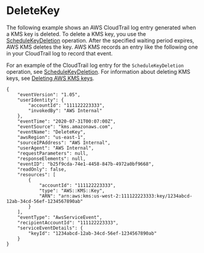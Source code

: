 # DeleteKey<a name="ct-delete-key"></a>

The following example shows an AWS CloudTrail log entry generated when a KMS key is deleted\. To delete a KMS key, you use the [ScheduleKeyDeletion](https://docs.aws.amazon.com/kms/latest/APIReference/API_ScheduleKeyDeletion.html) operation\. After the specified waiting period expires, AWS KMS deletes the key\. AWS KMS records an entry like the following one in your CloudTrail log to record that event\. 

For an example of the CloudTrail log entry for the `ScheduleKeyDeletion` operation, see [ScheduleKeyDeletion](ct-schedule-key-deletion.md)\. For information about deleting KMS keys, see [Deleting AWS KMS keys](deleting-keys.md)\.

```
{
    "eventVersion": "1.05",
    "userIdentity": {
        "accountId": "111122223333",
        "invokedBy": "AWS Internal"
    },
    "eventTime": "2020-07-31T00:07:00Z",
    "eventSource": "kms.amazonaws.com",
    "eventName": "DeleteKey",
    "awsRegion": "us-east-1",
    "sourceIPAddress": "AWS Internal",
    "userAgent": "AWS Internal",
    "requestParameters": null,
    "responseElements": null,
    "eventID": "b25f9cda-74e1-4458-847b-4972a0bf9668",
    "readOnly": false,
    "resources": [
        {
            "accountId": "111122223333",
            "type": "AWS::KMS::Key",
            "ARN": "arn:aws:kms:us-west-2:111122223333:key/1234abcd-12ab-34cd-56ef-1234567890ab"
        }
    ],
    "eventType": "AwsServiceEvent",
    "recipientAccountId": "111122223333",
    "serviceEventDetails": {
        "keyId": "1234abcd-12ab-34cd-56ef-1234567890ab"
    }
}
```